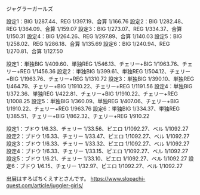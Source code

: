 ジャグラーガールズ


設定1：BIG 1/287.44、REG 1/397.19、合算 1/166.76
設定2：BIG 1/282.48、REG 1/364.09、合算 1/159.07
設定3：BIG 1/273.07、REG 1/334.37、合算 1/150.31
設定4：BIG 1/264.26、REG 1/297.89、合算 1/140.03
設定5：BIG 1/258.02、REG 1/286.18、合算 1/135.69
設定6：BIG 1/240.94、REG 1/270.81、合算 1/127.50


設定1：単独BIG 1/409.60、単独REG 1/546.13、チェリー+BIG 1/1963.76、チェリー+REG 1/1456.36
設定2：単独BIG 1/399.61、単独REG 1/504.12、チェリー+BIG 1/1963.76、チェリー+REG 1/1310.72
設定3：単独BIG 1/390.10、単独REG 1/464.79、チェリー+BIG 1/1910.22、チェリー+REG 1/1191.56
設定4：単独BIG 1/372.36、単独REG 1/422.81、チェリー+BIG 1/1910.22、チェリー+REG 1/1008.25
設定5：単独BIG 1/360.09、単独REG 1/407.06、チェリー+BIG 1/1910.22、チェリー+REG 1/963.76
設定6：単独BIG 1/334.37、単独REG 1/385.51、チェリー+BIG 1/862.32、チェリー+REG 1/910.22


設定1：ブドウ 1/6.33、チェリー 1/33.56、ピエロ 1/1092.27、ベル 1/1092.27
設定2：ブドウ 1/6.33、チェリー 1/33.47、ピエロ 1/1092.27、ベル 1/1092.27
設定3：ブドウ 1/6.33、チェリー 1/33.32、ピエロ 1/1092.27、ベル 1/1092.27
設定4：ブドウ 1/6.33、チェリー 1/33.15、ピエロ 1/1092.27、ベル 1/1092.27
設定5：ブドウ 1/6.21、チェリー 1/33.10、ピエロ 1/1092.27、ベル 1/1092.27
設定6：ブドウ 1/6.15、チェリー 1/32.97、ピエロ 1/1092.27、ベル 1/1092.27

出展はすろぱちくえすとさんです。
https://www.slopachi-quest.com/article/juggler-girls/